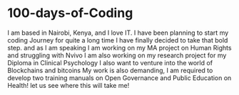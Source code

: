 # 100-days-of-Coding
I am based in Nairobi, Kenya, and I love IT. 
I have been planning to start my coding Journey for quite a long time
I have finally decided to take that bold step. 
and as I am speaking I am working on my MA project on Human Rights and struggling with Nvivo
I am also working on my research project for my Diploma in Clinical Psychology
I also want to venture into the world of Blockchains and bitcoins
My work is also demanding, I am required to develop two training manuals on Open Governance and Public Education on Health!
let us see where this will take me!
